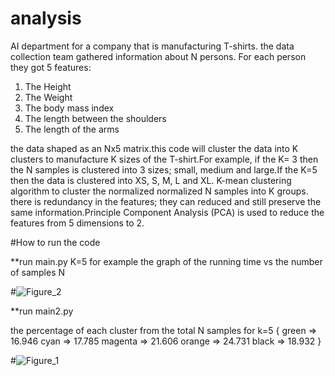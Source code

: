 # analysis
AI department for a company that is manufacturing T-shirts. the data collection team gathered information about N persons. For each person they got 5 features:
1. The Height
2. The Weight
3. The body mass index
4. The length between the shoulders
5. The length of the arms

the data shaped as an Nx5 matrix.this code will cluster the data into K clusters to manufacture K sizes of the T-shirt.For example, if the K= 3 then the N samples is clustered into  3 sizes; small, medium and large.If the K=5 then the data is clustered into XS, S, M, L and XL.
K-mean clustering algorithm to cluster the normalized normalized N samples into K groups. 
there is redundancy in the features; they can reduced and still preserve the same information.Principle Component Analysis (PCA) is used to reduce the features from 5 dimensions to 2.

#How to run the code 

**run main.py 
K=5 for example
the graph of the running time vs the number of samples N










#![Figure_2](https://user-images.githubusercontent.com/83555471/151893393-8f197620-aaee-4307-9cd3-cd82c10dc87f.png)

**run main2.py 

the percentage of each cluster from the total N samples for k=5
{   green  =>  16.946
cyan  => 17.785
magenta  => 21.606
orange  => 24.731
black  => 18.932
  }
  
  
  
  
  
  
  
  
  
  
  
  #![Figure_1](https://user-images.githubusercontent.com/83555471/151893004-cf40e194-e83a-4371-9ba3-e441cc2563ce.png)




